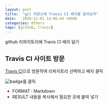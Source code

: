 ```yaml
---
layout: post
title:  "git 저장소에 Travis CI 배지를 달아보자"
date:   2020-12-01 14:06:44 +0900
categories: Others
tags: [github, travis]
---
```


github 리파지토리에 Travis CI 배지 달기

## Travis CI 사이트 방문
[Travis CI](https://www.travis-ci.com/)으로 방문하여 리파지토리 선택하고 배지 클릭

![badge](/others/2020-12-01/travis-badge.png)를 클릭

- FORMAT : Markdown
- RESULT 내용을 복사해서 필요한 곳에 붙여 넣기


